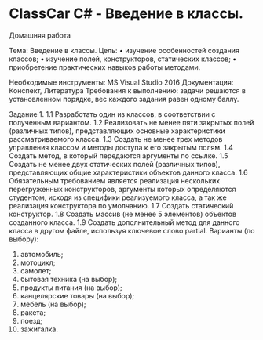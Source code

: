 # ClassCar C# - Введение в классы.
Домашняя работа

Тема: Введение в классы.
Цель:
• изучение особенностей создания классов;
• изучение полей, конструкторов, статических классов;
• приобретение практических навыков работы методами.

Необходимые инструменты: MS Visual Studio 2016
Документация: Конспект, Литература
Требования к выполнению: задачи решаются в установленном порядке, вес
каждого задания равен одному баллу.

Задание 1.
1.1 Разработать один из классов, в соответствии с полученным вариантом.
1.2 Реализовать не менее пяти закрытых полей (различных типов), представляющих
основные характеристики рассматриваемого класса.
1.3 Создать не менее трех методов управления классом и методы доступа к его
закрытым полям.
1.4 Создать метод, в который передаются аргументы по ссылке.
1.5 Создать не менее двух статических полей (различных типов), представляющих
общие характеристики объектов данного класса.
1.6 Обязательным требованием является реализация нескольких перегруженных
конструкторов, аргументы которых определяются студентом, исходя из
специфики реализуемого класса, а так же реализация конструктора по
умолчанию.
1.7 Создать статический конструктор.
1.8 Создать массив (не менее 5 элементов) объектов созданного класса.
1.9 Создать дополнительный метод для данного класса в другом файле, используя
ключевое слово partial.
Варианты (по выбору):
1. автомобиль;
2. мотоцикл;
3. самолет;
4. бытовая техника (на выбор);
5. продукты питания (на выбор);
6. канцелярские товары (на выбор);
7. мебель (на выбор);
8. ракета;
9. поезд;
10. зажигалка.
